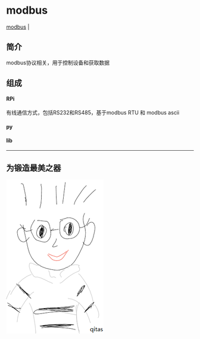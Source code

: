 ﻿# modbus

[modbus](https://github.com/Qitas/modbus.git) | 

## 简介

modbus协议相关，用于控制设备和获取数据

## 组成

#### RPi

有线通信方式，包括RS232和RS485，基于modbus RTU 和 modbus ascii

#### py

#### lib

---

## 为锻造最美之器

[![sites](qitas/qitas.png)](http://www.qitas.cn)
